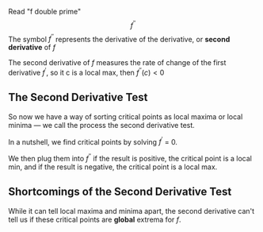 
Read "f double prime"
$$
f^{''}
$$
The symbol $f^{''}$ represents the derivative of the derivative, or **second derivative** of $f$

The second derivative of $f$ measures the rate of change of the first derivative $f^{'}$, so it c is a local max, then $f^{''}(c) <0$


## The Second Derivative Test 
So now we have a way of sorting critical points as local maxima or local minima — we call the process the second derivative test. 

In a nutshell, we find critical points by solving $f^{'}$ = 0.

We then plug them into $f^{''}$ if the result is positive, the critical point is a local min, and if the result is negative, the critical point is a local max.

## Shortcomings of the Second Derivative Test
While it can tell local maxima and minima apart, the second derivative can't tell us if these critical points are **global** extrema for $f$.

